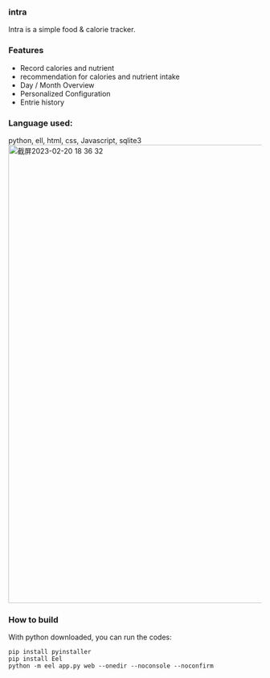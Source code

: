 ### intra
Intra is a simple food & calorie tracker.

### Features
- Record calories and nutrient
- recommendation for calories and nutrient intake
- Day / Month Overview
- Personalized Configuration
- Entrie history

### Language used:
python, ell, html, css, Javascript, sqlite3
<img width="912" alt="截屏2023-02-20 18 36 32" src="https://user-images.githubusercontent.com/71852810/220179199-fbd28406-726d-4bd0-b779-6c59504a46f6.png">

### How to build
With python downloaded, you can run the codes:
```
pip install pyinstaller
pip install Eel
python -m eel app.py web --onedir --noconsole --noconfirm
```
